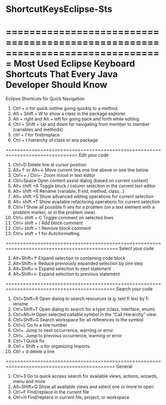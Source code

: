 # ShortcutKeysEclipse-Sts
===============================================================================
Most Used Eclipse Keyboard Shortcuts That Every Java Developer Should Know
===============================================================================
Eclipse Shortcuts for Quick Navigation
1.	Ctrl + o	                         for quick outline going quickly to a method.
2.	Alt + Shift + W	                   to show a class in the package explorer.
3.	Alt + right and Alt + left 	       for going back and forth while editing.
4.	Ctrl + Shift + Up and down	       for navigating from member to member (variables and methods)
5.	ctrl + f                           for find/replace
6.	Ctrl + t                           hierarchy of class or any package

===============================================================================
Edit your code
1.	Ctrl+D                                Delete line at cursor position
2.	Alt+↑ or Alt+↓                           Move current line one line above or one line below
3.	Ctrl++ / Ctrl+-                          Zoom in/out in text editor
4.	Ctrl+Space                               Open content assist dialog (based on current context)
5.	Alt+ shift +A                            Toggle block / column selection in the current text editor
6.	Alt+ shift +R                            Rename (variable, fi eld, method, class...)
7.	Alt+ shift +S                            Show advanced editing operations for current selection
8.	Alt+ shift +T                            Show available refactoring operations for current selection
9.	Ctrl+1                                   Show all possible fi xes for a problem
                                             (on a text element with a problem marker, or in the problem view)
10.	Ctrl+ shift + C                          Toggle comment on selected lines
11.	Ctrl+ shift + /                          Add block comment
12.	Ctrl+ shift + \                          Remove block comment
13.	Ctrl+ shift + f                          for Autoformatting.

=============================================================================================
Select your code
1.	Alt+Shift+↑                           Expand selection to containing code block
2.	Alt+Shift+↓                           Reduce previously expanded selection by one step
3.	Alt+Shift+→                           Expand selection to next statement
4.	Alt+Shift+←                           Expand selection to previous statement

============================================================================================
Search your code
1.	Ctrl+Shift+R                          Open dialog to search resources (e.g. text fi les) by fi lename
2.	Ctrl+Shift+T                          Open dialog to search for a type (class, interface, enum)
3.	Ctrl+Alt+H                            Open selected callable symbol in the “Call Hierarchy” view
4.	Ctrl+Shift+G                          Search workspace for all references to the symbol
5.	Ctrl+L                                Go to a line number
6.	Ctrl+.                                Jump to next occurrence, warning or error
7.	Ctrl+,                                Jump to previous occurrence, warning or error
8.	Ctrl+1                                Quick fix
9.	Ctrl + Shift + o                      for organizing imports.
10.	Ctrl + d                              delete a line

============================================================================================
General
1.	Ctrl+3                                Go to quick access search for available views, actions, wizards, menu and more
2.	Alt+SHift+Q                      Show all available views and select one or more to open
3.	Ctrl+F                                Find/replace in the current file
4.	Ctrl+H                                Find/replace in current file, project, or workspace



